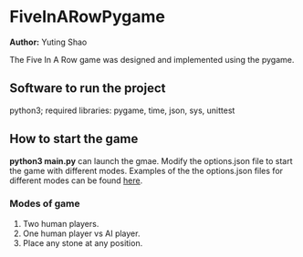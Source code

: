 # FiveInARowPygame
**Author:** Yuting Shao

The Five In A Row game was designed and implemented using the pygame.

## Software to run the project

python3; required libraries: pygame, time, json, sys,  unittest

## How to start the game

**python3 main.py** can launch the gmae. Modify the options.json file to start the game with different modes. Examples of the the options.json files for different modes can be found [here](./doc/options.pdf).

### Modes of game

1. Two human players.
2. One human player vs AI player.
3. Place any stone at any position. 
